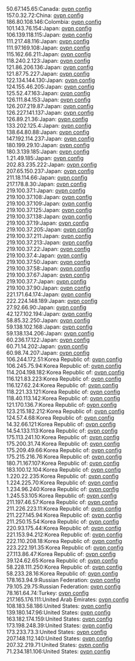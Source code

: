 50.67.145.65:Canada: [ovpn config](vpn/50_67_145_65.ovpn)  
157.0.32.72:China: [ovpn config](vpn/157_0_32_72.ovpn)  
186.80.108.146:Colombia: [ovpn config](vpn/186_80_108_146.ovpn)  
101.143.76.154:Japan: [ovpn config](vpn/101_143_76_154.ovpn)  
106.139.118.115:Japan: [ovpn config](vpn/106_139_118_115.ovpn)  
111.217.48.116:Japan: [ovpn config](vpn/111_217_48_116.ovpn)  
111.97.169.108:Japan: [ovpn config](vpn/111_97_169_108.ovpn)  
115.162.66.211:Japan: [ovpn config](vpn/115_162_66_211.ovpn)  
118.240.2.123:Japan: [ovpn config](vpn/118_240_2_123.ovpn)  
121.86.206.136:Japan: [ovpn config](vpn/121_86_206_136.ovpn)  
121.87.75.227:Japan: [ovpn config](vpn/121_87_75_227.ovpn)  
122.134.144.130:Japan: [ovpn config](vpn/122_134_144_130.ovpn)  
124.155.46.205:Japan: [ovpn config](vpn/124_155_46_205.ovpn)  
125.52.47.163:Japan: [ovpn config](vpn/125_52_47_163.ovpn)  
126.111.84.153:Japan: [ovpn config](vpn/126_111_84_153.ovpn)  
126.207.219.87:Japan: [ovpn config](vpn/126_207_219_87.ovpn)  
126.227.141.137:Japan: [ovpn config](vpn/126_227_141_137.ovpn)  
126.89.21.36:Japan: [ovpn config](vpn/126_89_21_36.ovpn)  
133.202.125.4:Japan: [ovpn config](vpn/133_202_125_4.ovpn)  
138.64.80.88:Japan: [ovpn config](vpn/138_64_80_88.ovpn)  
147.192.114.237:Japan: [ovpn config](vpn/147_192_114_237.ovpn)  
180.199.29.10:Japan: [ovpn config](vpn/180_199_29_10.ovpn)  
180.3.139.185:Japan: [ovpn config](vpn/180_3_139_185.ovpn)  
1.21.49.185:Japan: [ovpn config](vpn/1_21_49_185.ovpn)  
202.83.235.222:Japan: [ovpn config](vpn/202_83_235_222.ovpn)  
207.65.150.237:Japan: [ovpn config](vpn/207_65_150_237.ovpn)  
211.18.114.66:Japan: [ovpn config](vpn/211_18_114_66.ovpn)  
217.178.8.30:Japan: [ovpn config](vpn/217_178_8_30.ovpn)  
219.100.37.1:Japan: [ovpn config](vpn/219_100_37_1.ovpn)  
219.100.37.108:Japan: [ovpn config](vpn/219_100_37_108.ovpn)  
219.100.37.109:Japan: [ovpn config](vpn/219_100_37_109.ovpn)  
219.100.37.125:Japan: [ovpn config](vpn/219_100_37_125.ovpn)  
219.100.37.138:Japan: [ovpn config](vpn/219_100_37_138.ovpn)  
219.100.37.19:Japan: [ovpn config](vpn/219_100_37_19.ovpn)  
219.100.37.205:Japan: [ovpn config](vpn/219_100_37_205.ovpn)  
219.100.37.211:Japan: [ovpn config](vpn/219_100_37_211.ovpn)  
219.100.37.213:Japan: [ovpn config](vpn/219_100_37_213.ovpn)  
219.100.37.22:Japan: [ovpn config](vpn/219_100_37_22.ovpn)  
219.100.37.4:Japan: [ovpn config](vpn/219_100_37_4.ovpn)  
219.100.37.50:Japan: [ovpn config](vpn/219_100_37_50.ovpn)  
219.100.37.58:Japan: [ovpn config](vpn/219_100_37_58.ovpn)  
219.100.37.67:Japan: [ovpn config](vpn/219_100_37_67.ovpn)  
219.100.37.7:Japan: [ovpn config](vpn/219_100_37_7.ovpn)  
219.100.37.90:Japan: [ovpn config](vpn/219_100_37_90.ovpn)  
221.171.64.174:Japan: [ovpn config](vpn/221_171_64_174.ovpn)  
222.224.148.189:Japan: [ovpn config](vpn/222_224_148_189.ovpn)  
27.92.66.90:Japan: [ovpn config](vpn/27_92_66_90.ovpn)  
42.127.102.194:Japan: [ovpn config](vpn/42_127_102_194.ovpn)  
58.85.32.250:Japan: [ovpn config](vpn/58_85_32_250.ovpn)  
59.138.102.168:Japan: [ovpn config](vpn/59_138_102_168.ovpn)  
59.138.134.206:Japan: [ovpn config](vpn/59_138_134_206.ovpn)  
60.236.17.122:Japan: [ovpn config](vpn/60_236_17_122.ovpn)  
60.71.14.202:Japan: [ovpn config](vpn/60_71_14_202.ovpn)  
60.98.74.207:Japan: [ovpn config](vpn/60_98_74_207.ovpn)  
106.244.172.51:Korea Republic of: [ovpn config](vpn/106_244_172_51.ovpn)  
106.245.75.94:Korea Republic of: [ovpn config](vpn/106_245_75_94.ovpn)  
114.204.198.182:Korea Republic of: [ovpn config](vpn/114_204_198_182.ovpn)  
116.121.83.223:Korea Republic of: [ovpn config](vpn/116_121_83_223.ovpn)  
116.127.62.24:Korea Republic of: [ovpn config](vpn/116_127_62_24.ovpn)  
118.221.33.121:Korea Republic of: [ovpn config](vpn/118_221_33_121.ovpn)  
118.40.113.142:Korea Republic of: [ovpn config](vpn/118_40_113_142.ovpn)  
121.170.136.7:Korea Republic of: [ovpn config](vpn/121_170_136_7.ovpn)  
123.215.182.212:Korea Republic of: [ovpn config](vpn/123_215_182_212.ovpn)  
124.57.4.68:Korea Republic of: [ovpn config](vpn/124_57_4_68.ovpn)  
14.32.66.121:Korea Republic of: [ovpn config](vpn/14_32_66_121.ovpn)  
14.54.133.113:Korea Republic of: [ovpn config](vpn/14_54_133_113.ovpn)  
175.113.241.10:Korea Republic of: [ovpn config](vpn/175_113_241_10.ovpn)  
175.200.31.74:Korea Republic of: [ovpn config](vpn/175_200_31_74.ovpn)  
175.209.49.66:Korea Republic of: [ovpn config](vpn/175_209_49_66.ovpn)  
175.215.216.76:Korea Republic of: [ovpn config](vpn/175_215_216_76.ovpn)  
180.71.167.107:Korea Republic of: [ovpn config](vpn/180_71_167_107.ovpn)  
183.100.12.104:Korea Republic of: [ovpn config](vpn/183_100_12_104.ovpn)  
1.220.22.235:Korea Republic of: [ovpn config](vpn/1_220_22_235.ovpn)  
1.224.225.70:Korea Republic of: [ovpn config](vpn/1_224_225_70.ovpn)  
1.234.96.240:Korea Republic of: [ovpn config](vpn/1_234_96_240.ovpn)  
1.245.53.105:Korea Republic of: [ovpn config](vpn/1_245_53_105.ovpn)  
211.197.46.57:Korea Republic of: [ovpn config](vpn/211_197_46_57.ovpn)  
211.226.223.11:Korea Republic of: [ovpn config](vpn/211_226_223_11.ovpn)  
211.227.145.94:Korea Republic of: [ovpn config](vpn/211_227_145_94.ovpn)  
211.250.15.54:Korea Republic of: [ovpn config](vpn/211_250_15_54.ovpn)  
220.93.175.44:Korea Republic of: [ovpn config](vpn/220_93_175_44.ovpn)  
221.153.94.212:Korea Republic of: [ovpn config](vpn/221_153_94_212.ovpn)  
222.110.208.18:Korea Republic of: [ovpn config](vpn/222_110_208_18.ovpn)  
223.222.191.35:Korea Republic of: [ovpn config](vpn/223_222_191_35.ovpn)  
27.113.86.47:Korea Republic of: [ovpn config](vpn/27_113_86_47.ovpn)  
39.124.62.65:Korea Republic of: [ovpn config](vpn/39_124_62_65.ovpn)  
58.228.111.250:Korea Republic of: [ovpn config](vpn/58_228_111_250.ovpn)  
58.233.28.16:Korea Republic of: [ovpn config](vpn/58_233_28_16.ovpn)  
178.163.94.9:Russian Federation: [ovpn config](vpn/178_163_94_9.ovpn)  
79.105.29.75:Russian Federation: [ovpn config](vpn/79_105_29_75.ovpn)  
78.161.64.74:Turkey: [ovpn config](vpn/78_161_64_74.ovpn)  
217.165.176.111:United Arab Emirates: [ovpn config](vpn/217_165_176_111.ovpn)  
108.183.58.186:United States: [ovpn config](vpn/108_183_58_186.ovpn)  
139.180.147.96:United States: [ovpn config](vpn/139_180_147_96.ovpn)  
163.182.174.159:United States: [ovpn config](vpn/163_182_174_159.ovpn)  
173.198.248.39:United States: [ovpn config](vpn/173_198_248_39.ovpn)  
173.233.73.3:United States: [ovpn config](vpn/173_233_73_3.ovpn)  
207.148.112.140:United States: [ovpn config](vpn/207_148_112_140.ovpn)  
207.32.219.71:United States: [ovpn config](vpn/207_32_219_71.ovpn)  
71.234.181.106:United States: [ovpn config](vpn/71_234_181_106.ovpn)  
